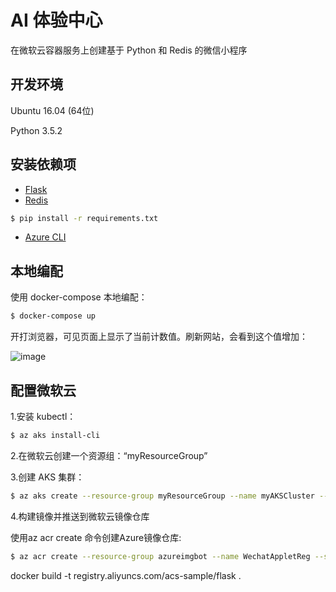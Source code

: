 # AI 体验中心

在微软云容器服务上创建基于 Python 和 Redis 的微信小程序

## 开发环境
Ubuntu 16.04 (64位)

Python 3.5.2

## 安装依赖项

- [Flask](http://flask.pocoo.org/)
- [Redis](https://github.com/rgl/redis/downloads)

```bash
$ pip install -r requirements.txt
```

- [Azure CLI](https://docs.microsoft.com/en-us/cli/azure/install-azure-cli-apt?view=azure-cli-latest)

## 本地编配

使用 docker-compose 本地编配：

```bash
$ docker-compose up
```

开打浏览器，可见页面上显示了当前计数值。刷新网站，会看到这个值增加：

![image](https://github.com/foamliu/Wechat-Applet/raw/master/images/docker-compose.png)


## 配置微软云

1.安装 kubectl：

```bash
$ az aks install-cli
```

2.在微软云创建一个资源组：“myResourceGroup”

3.创建 AKS 集群：

```bash
$ az aks create --resource-group myResourceGroup --name myAKSCluster --node-count 2 --generate-ssh-keys
```

4.构建镜像并推送到微软云镜像仓库

使用az acr create 命令创建Azure镜像仓库:

```bash
$ az acr create --resource-group azureimgbot --name WechatAppletReg --sku Basic
```


docker build -t registry.aliyuncs.com/acs-sample/flask .